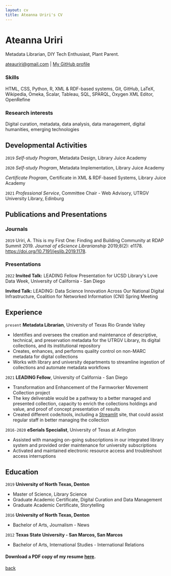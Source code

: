 ```yaml
---
layout: cv
title: Ateanna Uriri's CV
---
```

# Ateanna Uriri
Metadata Librarian, DIY Tech Enthusiast, Plant Parent.

<div id="webaddress">
<a href="ateauriri@gmail.com">ateauriri@gmail.com</a>
| <a href="https://github.com/aouriri">My GitHub profile</a>
</div>



### Skills

HTML, CSS, Python, R, XML \& RDF-based systems, Git, GitHub, LaTeX, Wikipedia, Omeka, Scalar, Tableau, SQL, SPARQL, Oxygen XML Editor, OpenRefine

### Research interests

Digital curation, metadata, data analysis, data management, digital humanities, emerging technologies


## Developmental Activities

`2019`
*Self-study Program*, Metadata Design, Library Juice Academy

`2020`
*Self-study Program*, Metadata Implementation, Library Juice Academy

*Certificate Program*, Certificate in XML \& RDF-based Systems, Library Juice Academy

`2021`
*Professional Service*, Committee Chair - Web Advisory, UTRGV University Library, Edinburg


## Publications and Presentations

### Journals

`2019`
Uriri, A. This is my First One: Finding and Building Community at RDAP Summit 2019. *Journal of eScience Librarianship* 2019;8(2): e1178. https://doi.org/10.7191/jeslib.2019.1178.

### Presentations

`2022`
**Invited Talk:** LEADING Fellow Presentation for UCSD Library's Love Data Week, University of California - San Diego

**Invited Talk:** LEADING: Data Science Innovation Across Our National Digital Infrastructure, Coalition for Networked Information (CNI) Spring Meeting


## Experience

`present`
__Metadata Librarian__, University of Texas Rio Grande Valley

- Identifies and oversees the creation and maintenance of descriptive, technical, and preservation metadata for the UTRGV Library, its digital collections, and its institutional repository
- Creates, enhances, and performs quality control on non-MARC metadata for digital collections
- Works with library and university departments to streamline ingestion of collections and automate metadata workflows

`2021`
__LEADING Fellow__, University of California - San Diego

- Transformation and Enhancement of the Farmworker Movement Collection project
- The key deliverable would be a pathway to a better managed and presented collection, capacity to enrich the collections holdings and value, and proof of concept presentation of results
- Created different code/tools, including a [Streamlit](https://share.streamlit.io/aouriri/pytranscriber/main) site, that could assist regular staff in better managing the collection

`2016-2020`
__eSerials Specialist__, University of Texas at Arlington

- Assisted with managing on-going subscriptions in our integrated library system and provided order maintenance for university subscriptions
- Activated and maintained electronic resource access and troubleshoot access interruptions

## Education

`2019`
__University of North Texas, Denton__

- Master of Science, Library Science
- Graduate Academic Certificate, Digital Curation and Data Management
- Graduate Academic Certificate, Storytelling

`2016`
__University of North Texas, Denton__

- Bachelor of Arts, Journalism - News

`2012`
__Texas State University - San Marcos, San Marcos__

- Bachelor of Arts, International Studies - International Relations


#### Download a PDF copy of my resume [here](https://aouriri.github.io/assets/resume.pdf).


<!-- ### Footer

Last updated: April 2022 -->


[back](./)
